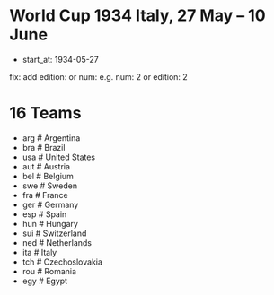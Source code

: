 # World Cup 1934 Italy, 27 May – 10 June

- start_at: 1934-05-27


fix: add edition: or num:  e.g. num: 2 or edition: 2

# 16 Teams
- arg # Argentina
- bra # Brazil
- usa # United States
- aut # Austria
- bel # Belgium
- swe # Sweden
- fra # France
- ger # Germany
- esp # Spain
- hun # Hungary
- sui # Switzerland
- ned # Netherlands
- ita # Italy
- tch # Czechoslovakia
- rou # Romania
- egy # Egypt
